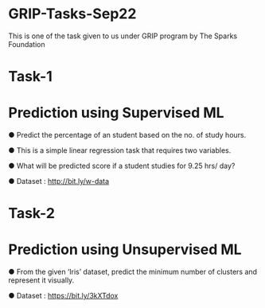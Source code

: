 # GRIP-Tasks-Sep22
This is one of the task given to us under GRIP program by The Sparks Foundation

# **Task-1**
# Prediction using Supervised ML
● Predict the percentage of an student based on the no. of study hours.

● This is a simple linear regression task that requires two variables.

● What will be predicted score if a student studies for 9.25 hrs/ day?

● Dataset : http://bit.ly/w-data


# **Task-2**
# Prediction using Unsupervised ML
● From the given ‘Iris’ dataset, predict the minimum number of clusters and represent it visually.

● Dataset : https://bit.ly/3kXTdox
